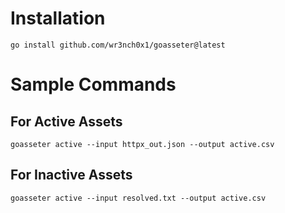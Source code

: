 # Installation

```
go install github.com/wr3nch0x1/goasseter@latest

```

# Sample Commands

## For Active Assets

```
goasseter active --input httpx_out.json --output active.csv
```

## For Inactive Assets

```
goasseter active --input resolved.txt --output active.csv
```